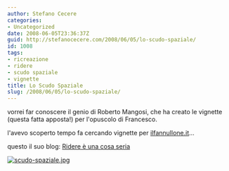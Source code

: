 ```yaml
---
author: Stefano Cecere
categories:
- Uncategorized
date: 2008-06-05T23:36:37Z
guid: http://stefanocecere.com/2008/06/05/lo-scudo-spaziale/
id: 1008
tags:
- ricreazione
- ridere
- scudo spaziale
- vignette
title: Lo Scudo Spaziale
slug: /2008/06/05/lo-scudo-spaziale/
---
```


vorrei far conoscere il genio di Roberto Mangosi, che ha creato le vignette (questa fatta apposta!) per l'opuscolo di Francesco.
  
l'avevo scoperto tempo fa cercando vignette per [ilfannullone.it](http://www.ilfannullone.it)…

questo il suo blog: [Ridere è una cosa seria](http://enteroclisma.blogspot.com)

<a href='http://enteroclisma.blogspot.com/' target="_blank"><img src='http://stefanocecere.com/wp-content/uploads/sites/3/2008/06/scudo-spaziale.jpg' alt='scudo-spaziale.jpg' /></a>